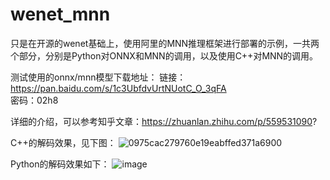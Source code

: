 # wenet_mnn
只是在开源的wenet基础上，使用阿里的MNN推理框架进行部署的示例，一共两个部分，分别是Python对ONNX和MNN的调用，以及使用C++对MNN的调用。

测试使用的onnx/mnn模型下载地址：
链接：https://pan.baidu.com/s/1c3UbfdvUrtNUotC_O_3qFA   
密码：02h8

详细的介绍，可以参考知乎文章：https://zhuanlan.zhihu.com/p/559531090?

C++的解码效果，见下图：
![0975cac279760e19eabffed371a6900](https://user-images.githubusercontent.com/46361879/187656143-157fe8cd-6771-4958-803d-0201608bcf2c.png)

Python的解码效果如下：
![image](https://user-images.githubusercontent.com/46361879/187656325-3c9e3902-cd90-4cfd-9497-a4c5172c058e.png)
